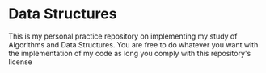 # Data Structures
This is my personal practice repository on implementing my study of Algorithms and Data Structures. 
You are free to do whatever you want with the implementation of my code as long you comply with this repository's license